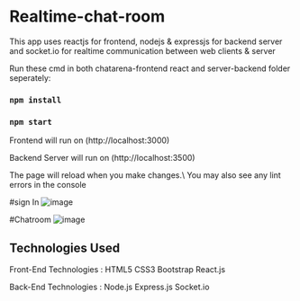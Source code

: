 
# Realtime-chat-room
This app uses reactjs for frontend, nodejs & expressjs for backend server and socket.io for realtime communication between web clients & server

Run these cmd in both chatarena-frontend react and server-backend folder seperately:
### `npm install`
### `npm start`  

Frontend will run on (http://localhost:3000)

Backend Server will run on (http://localhost:3500)   

The page will reload when you make changes.\ 
You may also see any lint errors in the console  

#sign In 
![image](https://user-images.githubusercontent.com/106506484/193345661-922dd921-7b9f-4248-a228-42ae79b17451.png)

#Chatroom 
![image](https://user-images.githubusercontent.com/106506484/193345736-1394fe82-fca8-4df4-a909-44234977cd14.png)

Technologies Used
------------------
Front-End Technologies : 
HTML5
CSS3
Bootstrap
React.js

Back-End Technologies : 
Node.js
Express.js
Socket.io

